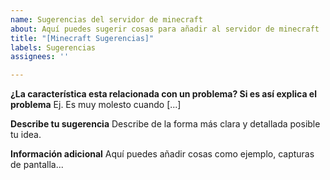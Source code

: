 ```yaml
---
name: Sugerencias del servidor de minecraft
about: Aquí puedes sugerir cosas para añadir al servidor de minecraft
title: "[Minecraft Sugerencias]"
labels: Sugerencias
assignees: ''

---
```


**¿La característica esta relacionada con un problema? Si es así explica el problema**
Ej. Es muy molesto cuando [...]

**Describe tu sugerencia**
Describe de la forma más clara y detallada posible tu idea.

**Información adicional**
Aquí puedes añadir cosas como ejemplo, capturas de pantalla...
